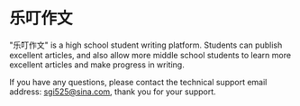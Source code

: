 # 乐叮作文

"乐叮作文" is a high school student writing platform. Students can publish excellent articles, and also allow more middle school students to learn more excellent articles and make progress in writing.

If you have any questions, please contact the technical support email address: sgi525@sina.com, thank you for your support.
